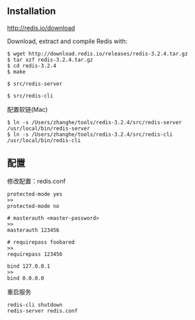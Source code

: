 ## Installation

http://redis.io/download

Download, extract and compile Redis with:
```
$ wget http://download.redis.io/releases/redis-3.2.4.tar.gz
$ tar xzf redis-3.2.4.tar.gz
$ cd redis-3.2.4
$ make
```

```
$ src/redis-server
```

```
$ src/redis-cli
```

配置软链(Mac)
```
$ ln -s /Users/zhanghe/tools/redis-3.2.4/src/redis-server /usr/local/bin/redis-server
$ ln -s /Users/zhanghe/tools/redis-3.2.4/src/redis-cli /usr/local/bin/redis-cli
```


## 配置

修改配置：redis.conf
```
protected-mode yes
>>
protected-mode no

# masterauth <master-password>
>>
masterauth 123456

# requirepass foobared
>>
requirepass 123456

bind 127.0.0.1
>>
bind 0.0.0.0
```

重启服务
```
redis-cli shutdown
redis-server redis.conf
```
